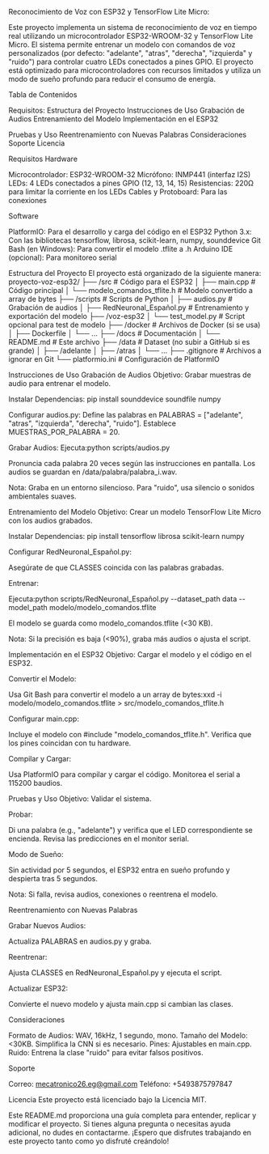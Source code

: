 Reconocimiento de Voz con ESP32 y TensorFlow Lite Micro:

Este proyecto implementa un sistema de reconocimiento de voz en tiempo real utilizando un microcontrolador ESP32-WROOM-32 y TensorFlow Lite Micro. El sistema permite entrenar un modelo con comandos de voz personalizados (por defecto: "adelante", "atras", "derecha", "izquierda" y "ruido") para controlar cuatro LEDs conectados a pines GPIO. El proyecto está optimizado para microcontroladores con recursos limitados y utiliza un modo de sueño profundo para reducir el consumo de energía.

Tabla de Contenidos

Requisitos:
Estructura del Proyecto
Instrucciones de Uso
Grabación de Audios
Entrenamiento del Modelo
Implementación en el ESP32


Pruebas y Uso
Reentrenamiento con Nuevas Palabras
Consideraciones
Soporte
Licencia


Requisitos
Hardware

Microcontrolador: ESP32-WROOM-32
Micrófono: INMP441 (interfaz I2S)
LEDs: 4 LEDs conectados a pines GPIO (12, 13, 14, 15)
Resistencias: 220Ω para limitar la corriente en los LEDs
Cables y Protoboard: Para las conexiones

Software

PlatformIO: Para el desarrollo y carga del código en el ESP32
Python 3.x: Con las bibliotecas tensorflow, librosa, scikit-learn, numpy, sounddevice
Git Bash (en Windows): Para convertir el modelo .tflite a .h
Arduino IDE (opcional): Para monitoreo serial


Estructura del Proyecto
El proyecto está organizado de la siguiente manera:
proyecto-voz-esp32/
├── /src                    # Código para el ESP32
│   ├── main.cpp            # Código principal
│   └── modelo_comandos_tflite.h  # Modelo convertido a array de bytes
├── /scripts                # Scripts de Python
│   ├── audios.py           # Grabación de audios
│   ├── RedNeuronal_Español.py  # Entrenamiento y exportación del modelo
├── /voz-esp32
│   └── test_model.py  # Script opcional para test de modelo
├── /docker                 # Archivos de Docker (si se usa)
│   ├── Dockerfile
│   └── ...
├── /docs                   # Documentación
│   └── README.md           # Este archivo
├── /data                   # Dataset (no subir a GitHub si es grande)
│   ├── /adelante
│   ├── /atras
│   └── ...
├── .gitignore              # Archivos a ignorar en Git
└── platformio.ini          # Configuración de PlatformIO


Instrucciones de Uso
Grabación de Audios
Objetivo: Grabar muestras de audio para entrenar el modelo.

Instalar Dependencias:
pip install sounddevice soundfile numpy

Configurar audios.py:
Define las palabras en PALABRAS = ["adelante", "atras", "izquierda", "derecha", "ruido"].
Establece MUESTRAS_POR_PALABRA = 20.

Grabar Audios:
Ejecuta:python scripts/audios.py

Pronuncia cada palabra 20 veces según las instrucciones en pantalla.
Los audios se guardan en /data/palabra/palabra_i.wav.

Nota: Graba en un entorno silencioso. Para "ruido", usa silencio o sonidos ambientales suaves.

Entrenamiento del Modelo
Objetivo: Crear un modelo TensorFlow Lite Micro con los audios grabados.

Instalar Dependencias:
pip install tensorflow librosa scikit-learn numpy

Configurar RedNeuronal_Español.py:

Asegúrate de que CLASSES coincida con las palabras grabadas.

Entrenar:

Ejecuta:python scripts/RedNeuronal_Español.py --dataset_path data --model_path modelo/modelo_comandos.tflite


El modelo se guarda como modelo_comandos.tflite (<30 KB).

Nota: Si la precisión es baja (<90%), graba más audios o ajusta el script.

Implementación en el ESP32
Objetivo: Cargar el modelo y el código en el ESP32.

Convertir el Modelo:

Usa Git Bash para convertir el modelo a un array de bytes:xxd -i modelo/modelo_comandos.tflite > src/modelo_comandos_tflite.h

Configurar main.cpp:

Incluye el modelo con #include "modelo_comandos_tflite.h".
Verifica que los pines coincidan con tu hardware.

Compilar y Cargar:

Usa PlatformIO para compilar y cargar el código.
Monitorea el serial a 115200 baudios.

Pruebas y Uso
Objetivo: Validar el sistema.

Probar:

Di una palabra (e.g., "adelante") y verifica que el LED correspondiente se encienda.
Revisa las predicciones en el monitor serial.


Modo de Sueño:

Sin actividad por 5 segundos, el ESP32 entra en sueño profundo y despierta tras 5 segundos.



Nota: Si falla, revisa audios, conexiones o reentrena el modelo.

Reentrenamiento con Nuevas Palabras

Grabar Nuevos Audios:

Actualiza PALABRAS en audios.py y graba.


Reentrenar:

Ajusta CLASSES en RedNeuronal_Español.py y ejecuta el script.


Actualizar ESP32:

Convierte el nuevo modelo y ajusta main.cpp si cambian las clases.


Consideraciones

Formato de Audios: WAV, 16kHz, 1 segundo, mono.
Tamaño del Modelo: <30KB. Simplifica la CNN si es necesario.
Pines: Ajustables en main.cpp.
Ruido: Entrena la clase "ruido" para evitar falsos positivos.


Soporte

Correo: mecatronico26.eg@gmail.com
Teléfono: +5493875797847


Licencia
Este proyecto está licenciado bajo la Licencia MIT.

Este README.md proporciona una guía completa para entender, replicar y modificar el proyecto. Si tienes alguna pregunta o necesitas ayuda adicional, no dudes en contactarme. ¡Espero que disfrutes trabajando en este proyecto tanto como yo disfruté creándolo!
